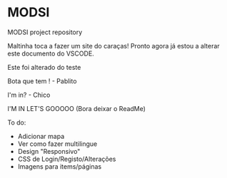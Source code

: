 # MODSI
MODSI project repository

Maltinha toca a fazer um site do caraças!
Pronto agora já estou a alterar este documento do VSCODE.

Este foi alterado do teste

Bota que tem ! - Pablito

I'm in? - Chico

I'M IN LET'S GOOOOO (Bora deixar o ReadMe)


To do:

- Adicionar mapa
- Ver como fazer multilingue
- Design "Responsivo"
- CSS de Login/Registo/Alterações
- Imagens para items/páginas